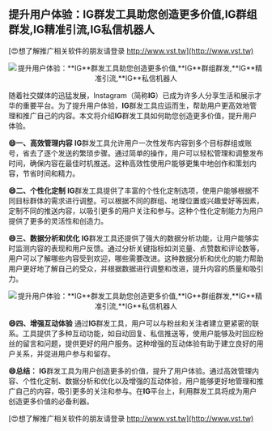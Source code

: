 ## **提升用户体验：**IG**群发工具助您创造更多价值,**IG**群组群发,**IG**精准引流,**IG**私信机器人**

[😍想了解推广相关软件的朋友请登录 http://www.vst.tw](http://www.vst.tw)

 <center><img src="https://vst.tw/MP4/tuiguang/png/7.png" alt="提升用户体验：**IG**群发工具助您创造更多价值,**IG**群组群发,**IG**精准引流,**IG**私信机器人"></center>

随着社交媒体的迅猛发展，Instagram（简称**IG**）已成为许多人分享生活和展示才华的重要平台。为了提升用户体验，**IG**群发工具应运而生，帮助用户更高效地管理和推广自己的内容。本文将介绍**IG**群发工具如何助您创造更多价值，提升用户体验。

**😄一、高效管理内容**
**IG**群发工具允许用户一次性发布内容到多个目标群组或账号，省去了逐个发送的繁琐步骤。通过简单的操作，用户可以轻松管理和调整发布时间，确保内容在最佳时机推送。这种高效性使用户能够更集中地创作和策划内容，节省时间和精力。

**😄二、个性化定制**
**IG**群发工具提供了丰富的个性化定制选项，使用户能够根据不同目标群体的需求进行调整。可以根据不同的群组、地理位置或兴趣爱好等因素，定制不同的推送内容，以吸引更多的用户关注和参与。这种个性化定制能力为用户提供了更多的灵活性和创造力。

**😄三、数据分析和优化**
**IG**群发工具还提供了强大的数据分析功能，让用户能够实时监测内容的表现和用户反馈。通过分析关键指标如浏览量、点赞数和评论数等，用户可以了解哪些内容受到欢迎，哪些需要改进。这种数据分析和优化的能力帮助用户更好地了解自己的受众，并根据数据进行调整和改进，提升内容的质量和吸引力。

 <center><img src="https://vst.tw/MP4/tuiguang/png/4.png" alt="提升用户体验：**IG**群发工具助您创造更多价值,**IG**群组群发,**IG**精准引流,**IG**私信机器人"></center>

**😄四、增强互动体验**
通过**IG**群发工具，用户可以与粉丝和关注者建立更紧密的联系。工具提供了多种互动功能，如自动回复、私信推送等，使用户能够及时回应粉丝的留言和问题，提供更好的用户服务。这种增强的互动体验有助于建立良好的用户关系，并促进用户参与和留存。

**😄总结：**
**IG**群发工具为用户创造更多的价值，提升了用户体验。通过高效管理内容、个性化定制、数据分析和优化以及增强的互动体验，用户能够更好地管理和推广自己的内容，吸引更多的关注和参与。在**IG**平台上，利用群发工具将成为用户创造更多价值的必备利器。

[😍想了解推广相关软件的朋友请登录 http://www.vst.tw](http://www.vst.tw)



